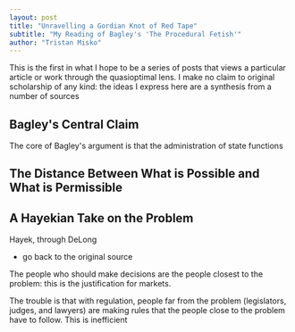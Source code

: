 ```yaml
---
layout: post
title: "Unravelling a Gordian Knot of Red Tape"
subtitle: "My Reading of Bagley's 'The Procedural Fetish'"
author: "Tristan Misko"
---
```


This is the first in what I hope to be a series of posts that views a particular article or work through the quasioptimal lens.  I make no claim to original scholarship of any kind: the ideas I express here are a synthesis from a number of sources

## Bagley's Central Claim

The core of Bagley's argument is that the administration of state functions

## The Distance Between What is Possible and What is Permissible

## A Hayekian Take on the Problem

Hayek, through DeLong
* go back to the original source

The people who should make decisions are the people closest to the problem: this is the justification for markets.

The trouble is that with regulation, people far from the problem (legislators, judges, and lawyers) are making rules that the people close to the problem have to follow.  This is inefficient
